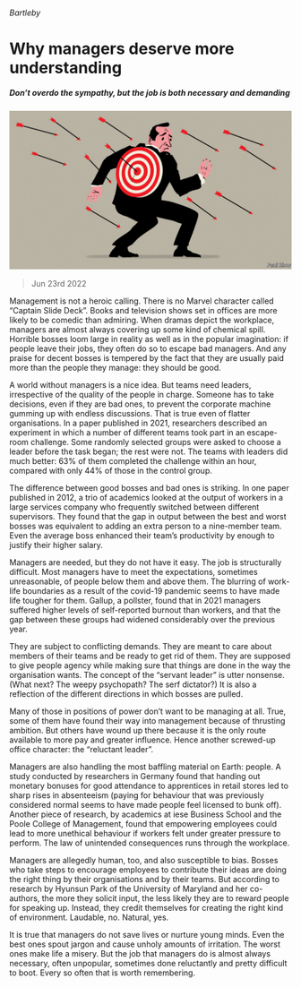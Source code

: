 ###### Bartleby

# Why managers deserve more understanding 

##### Don’t overdo the sympathy, but the job is both necessary and demanding 

![image](images/20220625_WBD002.jpg) 

> Jun 23rd 2022 

Management is not a heroic calling. There is no Marvel character called “Captain Slide Deck”. Books and television shows set in offices are more likely to be comedic than admiring. When dramas depict the workplace, managers are almost always covering up some kind of chemical spill. Horrible bosses loom large in reality as well as in the popular imagination: if people leave their jobs, they often do so to escape bad managers. And any praise for decent bosses is tempered by the fact that they are usually paid more than the people they manage: they should be good. 

A world without managers is a nice idea. But teams need leaders, irrespective of the quality of the people in charge. Someone has to take decisions, even if they are bad ones, to prevent the corporate machine gumming up with endless discussions. That is true even of flatter organisations. In a paper published in 2021, researchers described an experiment in which a number of different teams took part in an escape-room challenge. Some randomly selected groups were asked to choose a leader before the task began; the rest were not. The teams with leaders did much better: 63% of them completed the challenge within an hour, compared with only 44% of those in the control group.

The difference between good bosses and bad ones is striking. In one paper published in 2012, a trio of academics looked at the output of workers in a large services company who frequently switched between different supervisors. They found that the gap in output between the best and worst bosses was equivalent to adding an extra person to a nine-member team. Even the average boss enhanced their team’s productivity by enough to justify their higher salary. 

Managers are needed, but they do not have it easy. The job is structurally difficult. Most managers have to meet the expectations, sometimes unreasonable, of people below them and above them. The blurring of work-life boundaries as a result of the covid-19 pandemic seems to have made life tougher for them. Gallup, a pollster, found that in 2021 managers suffered higher levels of self-reported burnout than workers, and that the gap between these groups had widened considerably over the previous year. 

They are subject to conflicting demands. They are meant to care about members of their teams and be ready to get rid of them. They are supposed to give people agency while making sure that things are done in the way the organisation wants. The concept of the “servant leader” is utter nonsense. (What next? The weepy psychopath? The serf dictator?) It is also a reflection of the different directions in which bosses are pulled. 

Many of those in positions of power don’t want to be managing at all. True, some of them have found their way into management because of thrusting ambition. But others have wound up there because it is the only route available to more pay and greater influence. Hence another screwed-up office character: the “reluctant leader”. 

Managers are also handling the most baffling material on Earth: people. A study conducted by researchers in Germany found that handing out monetary bonuses for good attendance to apprentices in retail stores led to sharp rises in absenteeism (paying for behaviour that was previously considered normal seems to have made people feel licensed to bunk off). Another piece of research, by academics at iese Business School and the Poole College of Management, found that empowering employees could lead to more unethical behaviour if workers felt under greater pressure to perform. The law of unintended consequences runs through the workplace.

Managers are allegedly human, too, and also susceptible to bias. Bosses who take steps to encourage employees to contribute their ideas are doing the right thing by their organisations and by their teams. But according to research by Hyunsun Park of the University of Maryland and her co-authors, the more they solicit input, the less likely they are to reward people for speaking up. Instead, they credit themselves for creating the right kind of environment. Laudable, no. Natural, yes. 

It is true that managers do not save lives or nurture young minds. Even the best ones spout jargon and cause unholy amounts of irritation. The worst ones make life a misery. But the job that managers do is almost always necessary, often unpopular, sometimes done reluctantly and pretty difficult to boot. Every so often that is worth remembering. 





